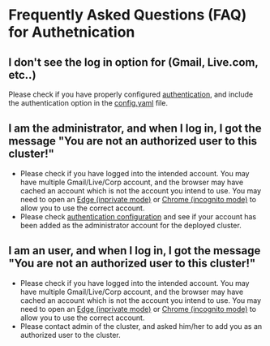 # Frequently Asked Questions (FAQ) for Authetnication

## I don't see the log in option for (Gmail, Live.com, etc..)

Please check if you have properly configured [authentication](../authentication/Readme.md), and include the authentication option in the [config.yaml](../configuration/Readme.md) file. 

## I am the administrator, and when I log in, I got the message "You are not an authorized user to this cluster!"

* Please check if you have logged into the intended account. You may have multiple Gmail/Live/Corp account, and the browser may have cached an account which is not the account you intend to use. You may need to open an [Edge (inprivate mode)](https://support.microsoft.com/en-us/help/4026200/windows-browse-inprivate-in-microsoft-edge) or [Chrome (incognito mode)](https://support.google.com/chrome/answer/95464?co=GENIE.Platform%3DAndroid&hl=en) to allow you to use the correct account. 
* Please check [authentication configuration](../authentication/Readme.md) and see if your account has been added as the administrator account for the deployed cluster. 

## I am an user, and when I log in, I got the message "You are not an authorized user to this cluster!"

* Please check if you have logged into the intended account. You may have multiple Gmail/Live/Corp account, and the browser may have cached an account which is not the account you intend to use. You may need to open an [Edge (inprivate mode)](https://support.microsoft.com/en-us/help/4026200/windows-browse-inprivate-in-microsoft-edge) or [Chrome (incognito mode)](https://support.google.com/chrome/answer/95464?co=GENIE.Platform%3DAndroid&hl=en) to allow you to use the correct account. 
* Please contact admin of the cluster, and asked him/her to add you as an authorized user to the cluster. 

 
